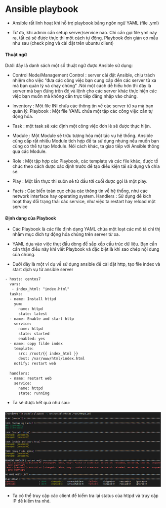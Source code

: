 # Ansible playbook

- Ansible rất linh hoạt khi hỗ trợ playbook bằng ngôn ngữ YAML (file .yml)

- Từ đó, khi admin cần setup server/service nào. Chỉ cần gọi file yml này ra, tất cả sẽ được thực thi một cách tự động. Playbook đơn giản có mẫu như sau (check ping và cài đặt trên ubuntu client)

#### Thuật ngữ

Dưới đây là danh sách một số thuật ngữ được Ansible sử dụng:

- Control Node/Management Control : server cài đặt Ansible, chịu trách nhiệm cho việc “đưa các công việc bạn cung cấp đến các server từ xa mà bạn quản lý và chạy chúng” .Nói một cách dễ hiểu hơn thì đây là server mà bạn đứng trên đó và lệnh cho các server khác thực hiện các việc bạn muốn mà không cần trực tiếp đăng nhập vào chúng.

- Inventory : Một file INI chứa các thông tin về các server từ xa mà bạn quản lý.
Playbook : Một file YAML chứa một tập các công việc cần tự động hóa.

- Task : một task sẽ xác định một công việc đơn lẻ sẽ được thực hiện.

- Module : Một Module sẽ trừu tượng hóa một tác vụ hệ thống. Ansible cũng cấp rất nhiều Module tích hợp để ta sử dụng nhưng nếu muốn bạn cũng có thể tự tạo Module. Nói cách khác, ta giao tiếp với Ansible thông qua các Module.

- Role : Một tập hợp các Playbook, các template và các file khác, được tổ chức theo cách được xác định trước để tạo điều kiện tái sử dụng và chia sẻ.

- Play : Một lần thực thi suôn sẻ từ đầu tới cuối được gọi là một play.

- Facts : Các biến toàn cục chứa các thông tin về hệ thống, như các network interface hay operating system.
Handlers : Sử dụng để kích hoạt thay đổi trạng thái các service, như việc ta restart hay reload một service

#### Định dạng của Playbook

- Các Playbook là các file định dạng YAML chứa một loạt các mô tả chỉ thị nhằm mục đích tự động hóa chúng trên server từ xa.

- YAML dựa vào việc thụt đầu dòng để sắp xếp cấu trúc dữ liệu. Bạn cần cẩn thận điều này khi viết Playbook và đặc biệt là khi sao chép nội dung của chúng.

- Dưới đây là một ví dụ về sử dụng ansible để cài đặt http, tạo file index và start dịch vụ từ ansible server

```
- hosts: centos7
  vars:
   - index_html: "index.html"
  tasks:
  - name: Install httpd
    yum:
      name: httpd
      state: latest
  - name: Enable and start http
    service:
      name: httpd
      state: started
      enabled: yes
  - name: copy filde index
    template:
      src: /root/{{ index_html }}
      dest: /var/www/html/index.html
    notify: restart web

  handlers:
  - name: restart web
    service:
      name: httpd
      state: running     
```

- Ta sẽ được kết quả như sau:

<h3 align="center"><img src="../Images/8.png"></h3>

- Ta có thể truy cập các client để kiểm tra lại status của httpd và truy cập IP để kiểm tra nhé.